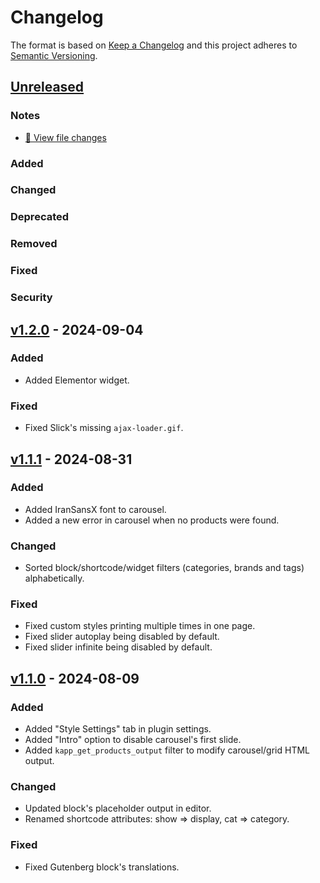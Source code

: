 # Changelog
The format is based on [Keep a Changelog](http://keepachangelog.com/) and this project adheres to [Semantic Versioning](http://semver.org/).

## [Unreleased]
### Notes
- [:ledger: View file changes][Unreleased]
### Added
### Changed
### Deprecated
### Removed
### Fixed
### Security

## [v1.2.0] - 2024-09-04
### Added
- Added Elementor widget.
### Fixed
- Fixed Slick's missing `ajax-loader.gif`.

## [v1.1.1] - 2024-08-31
### Added
- Added IranSansX font to carousel.
- Added a new error in carousel when no products were found.
### Changed
- Sorted block/shortcode/widget filters (categories, brands and tags) alphabetically.
### Fixed
- Fixed custom styles printing multiple times in one page.
- Fixed slider autoplay being disabled by default.
- Fixed slider infinite being disabled by default.

## [v1.1.0] - 2024-08-09
### Added
- Added "Style Settings" tab in plugin settings.
- Added "Intro" option to disable carousel's first slide.
- Added `kapp_get_products_output` filter to modify carousel/grid HTML output.
### Changed
- Updated block's placeholder output in editor.
- Renamed shortcode attributes: show => display, cat => category.
### Fixed
- Fixed Gutenberg block's translations.

[Unreleased]: https://github.com/FourteenDev/khanoumi-affiliate-partner/compare/v1.2.0...main
[v1.2.0]: https://github.com/FourteenDev/khanoumi-affiliate-partner/releases/tag/v1.2.0
[v1.1.1]: https://github.com/FourteenDev/khanoumi-affiliate-partner/releases/tag/v1.1.1
[v1.1.0]: https://github.com/FourteenDev/khanoumi-affiliate-partner/releases/tag/v1.1.0
